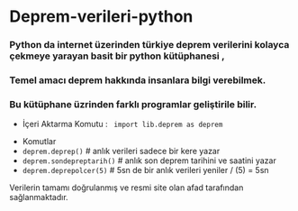 # Deprem-verileri-python
### Python da internet üzerinden türkiye deprem verilerini kolayca çekmeye yarayan basit bir python kütüphanesi , 
### Temel amacı deprem hakkında insanlara bilgi verebilmek.
### Bu kütüphane üzrinden farklı programlar geliştirile bilir.

+ İçeri Aktarma Komutu :
` import lib.deprem as deprem`

* Komutlar 
* `deprem.deprep()` # anlık verileri sadece bir kere yazar 
* `deprem.sondepreptarih()` # anlık son deprem tarihini ve saatini yazar 
* `deprem.deprepolcer(5)` # 5sn de bir anlık verileri yeniler / (5) = 5sn 

Verilerin tamamı doğrulanmış ve resmi site olan afad tarafından sağlanmaktadır.
